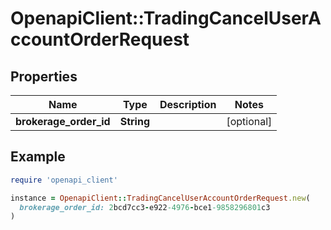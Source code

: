 # OpenapiClient::TradingCancelUserAccountOrderRequest

## Properties

| Name | Type | Description | Notes |
| ---- | ---- | ----------- | ----- |
| **brokerage_order_id** | **String** |  | [optional] |

## Example

```ruby
require 'openapi_client'

instance = OpenapiClient::TradingCancelUserAccountOrderRequest.new(
  brokerage_order_id: 2bcd7cc3-e922-4976-bce1-9858296801c3
)
```

